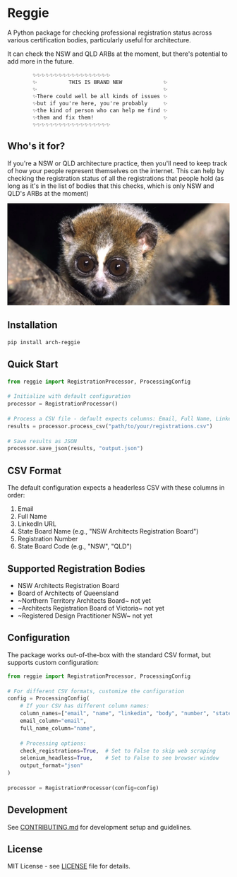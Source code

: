 # Reggie

A Python package for checking professional registration status across various certification bodies, particularly useful for architecture.

It can check the NSW and QLD ARBs at the moment, but there's potential to add more in the future.

```
        ✨✨✨✨✨✨✨✨✨✨✨✨✨✨✨✨✨✨
        ✨          THIS IS BRAND NEW             ✨
        ✨                                        ✨
        ✨There could well be all kinds of issues ✨
        ✨but if you're here, you're probably     ✨
        ✨the kind of person who can help me find ✨
        ✨them and fix them!                      ✨
        ✨✨✨✨✨✨✨✨✨✨✨✨✨✨✨✨✨✨
```

## Who's it for?

If you're a NSW or QLD architecture practice, then you'll need to keep track of how your people represent themselves on the internet. This can help by checking the registration status of all the registrations that people hold (as long as it's in the list of bodies that this checks, which is only NSW and QLD's ARBs at the moment)

![A slow loris, looking at you](docs/slow_lorris.png)

## Installation

```bash
pip install arch-reggie
```

## Quick Start

```python
from reggie import RegistrationProcessor, ProcessingConfig

# Initialize with default configuration
processor = RegistrationProcessor()

# Process a CSV file - default expects columns: Email, Full Name, LinkedIn URL, State Board Name, Registration Number, State Board Code
results = processor.process_csv("path/to/your/registrations.csv")

# Save results as JSON
processor.save_json(results, "output.json")
```

## CSV Format

The default configuration expects a headerless CSV with these columns in order:

1. Email
2. Full Name
3. LinkedIn URL
4. State Board Name (e.g., "NSW Architects Registration Board")
5. Registration Number
6. State Board Code (e.g., "NSW", "QLD")

## Supported Registration Bodies

- NSW Architects Registration Board
- Board of Architects of Queensland
- ~Northern Territory Architects Board~ not yet
- ~Architects Registration Board of Victoria~ not yet
- ~Registered Design Practitioner NSW~ not yet

## Configuration

The package works out-of-the-box with the standard CSV format, but supports custom configuration:

```python
from reggie import RegistrationProcessor, ProcessingConfig

# For different CSV formats, customize the configuration
config = ProcessingConfig(
    # If your CSV has different column names:
    column_names=["email", "name", "linkedin", "body", "number", "state"],
    email_column="email",
    full_name_column="name",

    # Processing options:
    check_registrations=True,  # Set to False to skip web scraping
    selenium_headless=True,    # Set to False to see browser window
    output_format="json"
)

processor = RegistrationProcessor(config=config)
```

## Development

See [CONTRIBUTING.md](CONTRIBUTING.md) for development setup and guidelines.

## License

MIT License - see [LICENSE](LICENSE) file for details.
